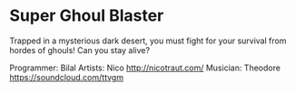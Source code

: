 Super Ghoul Blaster
===================

Trapped in a mysterious dark desert, you must fight for your survival from hordes of ghouls! Can you stay alive?  

Programmer: Bilal
Artists: Nico http://nicotraut.com/
Musician: Theodore https://soundcloud.com/ttvgm
